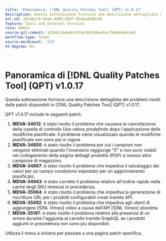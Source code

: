 ```yaml
---
title: 'Panoramica: [!DNL Quality Patches Tool] (QPT) v1.0.17'
description: Questa sottosezione fornisce una descrizione dettagliata dei problemi risolti dalle patch disponibili in  [!DNL Quality Patches Tool] (QPT) v1.0.17.
exl-id: 38246a79-b0a6-4d00-b9d7-05b4a4508cdb
feature: Tools and External Services
role: Admin
source-git-commit: 1d2e0c1b4a8e3d79a362500ee3ec7bde84a6ce0d
workflow-type: tm+mt
source-wordcount: '213'
ht-degree: 0%

---
```


# Panoramica di [!DNL Quality Patches Tool] (QPT) v1.0.17

Questa sottosezione fornisce una descrizione dettagliata dei problemi risolti dalle patch disponibili in [!DNL Quality Patches Tool] (QPT) v1.0.17.

QPT v1.0.17 include le seguenti patch:

1. **MDVA-34012**: è stato risolto il problema che causava la cancellazione della casella di controllo *Usa valore predefinito* dopo l&#39;applicazione delle modifiche pianificate. Il problema viene visualizzato quando le modifiche pianificate non sono più in vigore.
1. **MDVA-34850**: è stato risolto il problema per cui i campioni non vengono eliminati quando l&#39;inventario raggiunge &quot;0&quot; e non sono visibili nel collegamento della pagina dettagli prodotto (PDP) a nessun altro campione di magazzino.
1. **MDVA-34867**: è stato risolto il problema che impediva il salvataggio dei valori per un campo condizione impostato per un aggiornamento pianificato.
1. **MDVA-34943**: è stato corretto il problema relativo all&#39;ordine rapido nella cache degli SKU immessi in precedenza.
1. **MDVA-35064**: è stato risolto il problema che impediva la generazione di riscritture URL per i prodotti configurabili creati tramite API.
1. **MDVA-35092**: è stato risolto il problema che impediva agli utenti di aggiungere [!DNL Vimeo] video a causa dell&#39;API [!DNL Vimeo] obsoleta.
1. **MDVA-35197**: è stato risolto il problema relativo alla presenza di un errore durante l&#39;aggiunta al carrello tramite GraphQL se i prodotti aggiunti in precedenza non sono più disponibili.

Utilizza il menu a sinistra per passare a una pagina patch specifica.
